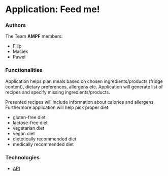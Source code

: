 # Application: Feed me!

### Authors

   The Team **AMPF** members:
   - Filip
   - Maciek
   - Paweł

### Functionalities

Application helps plan meals based on chosen ingredients/products (fridge content), dietary preferences, allergens etc. Application will generate list of recipes and specify missing ingredients/products.

Presented recipes will include information about calories and allergens. Furthermore application will help pick proper diet:
* gluten-free diet
* lactose-free diet
* vegetarian diet
* vegan diet
* dietetically recommended diet
* medically recommended diet

### Technologies

- [API](https://spoonacular.com/food-api)
